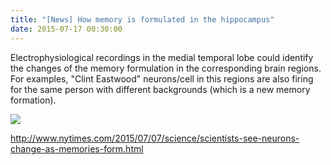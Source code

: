 ```yaml
---
title: "[News] How memory is formulated in the hippocampus"
date: 2015-07-17 00:30:00
---
```


Electrophysiological recordings in the medial temporal lobe could identify the changes of the memory formulation in the corresponding brain regions. For examples, "Clint Eastwood" neurons/cell in this regions are also firing for the same person with different backgrounds (which is a new memory formation).

![](https://static01.nyt.com/images/2015/07/02/science/07obs-neuron/07obs-neuron-superJumbo.jpg?quality=90&auto=webp#25)

<http://www.nytimes.com/2015/07/07/science/scientists-see-neurons-change-as-memories-form.html>

